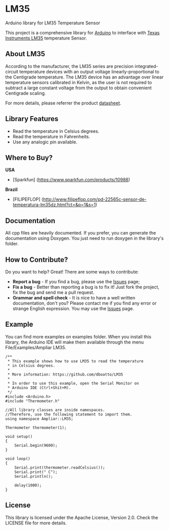# LM35

Arduino library for LM35 Temperature Sensor

This project is a comprehensive library for [Arduino](http://arduino.cc) to interface with
[Texas Instruments LM35](http://www.ti.com/product/LM35) temperature Sensor.

## About LM35

According to the manufacturer, the LM35 series are precision integrated-circuit temperature
devices with an output voltage linearly-proportional to the Centigrade temperature. The LM35
device has an advantage over linear temperature sensors calibrated in Kelvin, as the user is
not required to subtract a large constant voltage from the output to obtain convenient
Centigrade scaling.

For more details, please referrer the product [datasheet](https://datasheets.maximintegrated.com/en/ds/LM35.pdf).

## Library Features

* Read the temperature in Celsius degrees.
* Read the temperature in Fahrenheits.
* Use any analogic pin available.

## Where to Buy?

**USA**
* [Sparkfun] (https://www.sparkfun.com/products/10988)

**Brazil**
* [FILIPEFLOP] (http://www.filipeflop.com/pd-22565c-sensor-de-temperatura-lm35dz.html?ct=&p=1&s=1)

## Documentation

All cpp files are heavily documented. If you prefer, you can generate the documentation using Doxygen. You just need to
run doxygen in the library's folder.

## How to Contribute?

Do you want to help? Great! There are some ways to contribute:

* **Report a bug** - If you find a bug, please use the [Issues](https://github.com/dboatto/LM35/issues) page;
* **Fix a bug** - Better than reporting a bug is to fix it! Just fork the project, fix the bug and send me a pull
  request.
* **Grammar and spell check** - It is nice to have a well written documentation, don't you? Please contact me if you
  find any error or strange English expression. You may use the [Issues](https://github.com/dboatto/LM35/issues)
  page.

## Example

You can find more examples on examples folder. When you install this library, the Arduino IDE will make them available
through the menu File/Examples/Ampliar LM35.

~~~~~~~~~~~~~~~{.cpp}
/**
 * This example shows how to use LM35 to read the temperature
 * in Celsius degrees.
 *
 * More information: https://github.com/dboatto/LM35
 *
 * In order to use this example, open the Serial Monitor on
 * Arduino IDE (Ctrl+Shit+M).
 */
#include <Arduino.h>
#include "Thermometer.h"

//All library classes are inside namespaces.
//Therefore, use the following statement to import them.
using namespace Ampliar::LM35;

Thermometer thermometer(1);

void setup()
{
    Serial.begin(9600);
}

void loop()
{
    Serial.print(thermometer.readCelsius());
    Serial.print(" C");
    Serial.println();

    delay(1000);
}
~~~~~~~~~~~~~~~

## License

This library is licensed under the Apache License, Version 2.0. Check the LICENSE file for more details.
